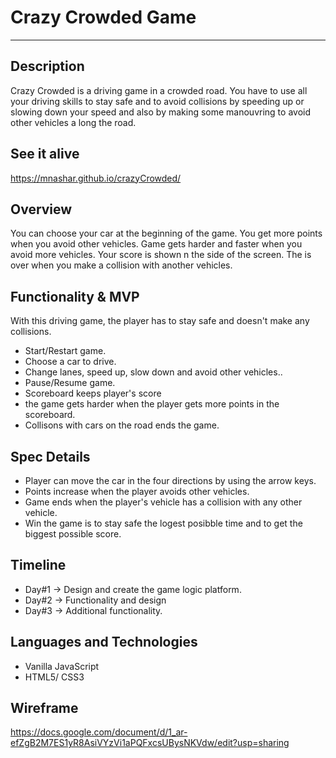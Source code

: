 # Crazy Crowded Game
***

## Description
Crazy Crowded is a driving game in a crowded road. You have to use all your driving skills to stay safe and to avoid collisions by speeding up or slowing down your speed and also by making some manouvring to avoid other vehicles a long the road. 

## See it alive
https://mnashar.github.io/crazyCrowded/

## Overview
You can choose your car at the beginning of the game.
You get more points when you avoid other vehicles.
Game gets harder and faster when you avoid more vehicles.
Your score is shown n the side of the screen.
The is over when you make a collision with another vehicles.

## Functionality & MVP
With this driving game, the player has to stay safe and doesn't make any collisions. 

* Start/Restart game.
* Choose a car to drive.
* Change lanes, speed up, slow down and avoid other vehicles..
* Pause/Resume game.
* Scoreboard keeps player's score
* the game gets harder when the player gets more points in the scoreboard.
* Collisons with cars on the road ends the game.

## Spec Details
* Player can move the car in the four directions by using the arrow keys.
* Points increase when the player avoids other vehicles.
* Game ends when the player's vehicle has a collision with any other vehicle.
* Win the game is to stay safe the logest posibble time and to get the biggest possible score.

## Timeline
* Day#1 -> Design and create the game logic platform. 
* Day#2 -> Functionality and design
* Day#3 -> Additional functionality.

## Languages and Technologies
* Vanilla JavaScript
* HTML5/ CSS3

## Wireframe
https://docs.google.com/document/d/1_ar-efZgB2M7ES1yR8AsiVYzVi1aPQFxcsUBysNKVdw/edit?usp=sharing
